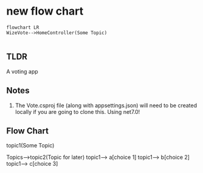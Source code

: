 # new flow chart
```mermaid
flowchart LR
WizeVote-->HomeController(Some Topic)


```
## TLDR

A voting app

## Notes
1. The Vote.csproj file (along with appsettings.json) will need to be created locally if you are going to clone this.  Using net7.0!


## Flow Chart

<!-- 
```mermaid
flowchart LR
Topics-->topic1(Some Topic)
Topics-->topic2(Topic for later)
topic1--> a[choice 1]
topic1--> b[choice 2]
topic1--> c[choice 3]

``` -->
